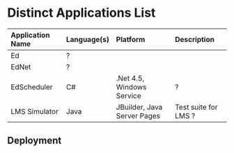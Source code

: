 # Distinct Applications List

|Application Name | Language(s) | Platform | Description |
| :--- | :--- | :--- | :---
| Ed | ?
| EdNet | ?
| EdScheduler | C# | .Net 4.5,  Windows Service | ?
| LMS Simulator | Java | JBuilder, Java Server Pages| Test suite for LMS ?

## Deployment

